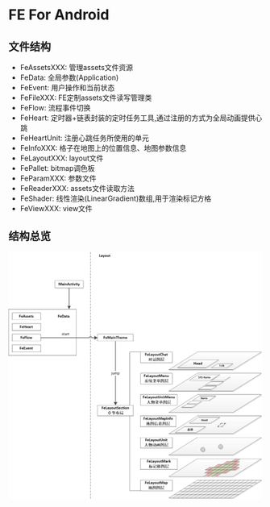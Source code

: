 ﻿# FE For Android

## 文件结构

* FeAssetsXXX: 管理assets文件资源
* FeData: 全局参数(Application)
* FeEvent: 用户操作和当前状态
* FeFileXXX: FE定制assets文件读写管理类
* FeFlow: 流程事件切换
* FeHeart: 定时器+链表封装的定时任务工具,通过注册的方式为全局动画提供心跳
* FeHeartUnit: 注册心跳任务所使用的单元
* FeInfoXXX: 格子在地图上的位置信息、地图参数信息
* FeLayoutXXX: layout文件
* FePallet: bitmap调色板
* FeParamXXX: 参数文件
* FeReaderXXX: assets文件读取方法
* FeShader: 线性渲染(LinearGradient)数组,用于渲染标记方格
* FeViewXXX: view文件

## 结构总览

![Image](structure.png)
